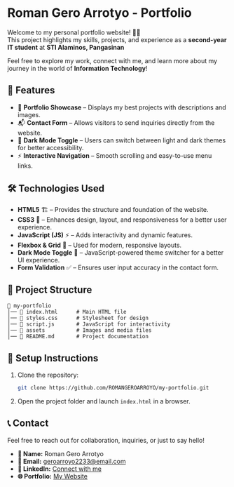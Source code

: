 # Roman Gero Arrotyo - Portfolio  

Welcome to my personal portfolio website! 🎨🚀  
This project highlights my skills, projects, and experience as a **second-year IT student** at **STI Alaminos, Pangasinan**

Feel free to explore my work, connect with me, and learn more about my journey in the world of **Information Technology**!  


## 🚀 Features  

- 💼 **Portfolio Showcase** – Displays my best projects with descriptions and images.  
- 📬 **Contact Form** – Allows visitors to send inquiries directly from the website.  
- 🌙 **Dark Mode Toggle** – Users can switch between light and dark themes for better accessibility.  
- ⚡ **Interactive Navigation** – Smooth scrolling and easy-to-use menu links.    


## 🛠 Technologies Used  

- **HTML5** 🏗️ – Provides the structure and foundation of the website.  
- **CSS3** 🎨 – Enhances design, layout, and responsiveness for a better user experience.  
- **JavaScript (JS)** ⚡ – Adds interactivity and dynamic features.  
- **Flexbox & Grid** 📏 – Used for modern, responsive layouts.  
- **Dark Mode Toggle** 🌙 – JavaScript-powered theme switcher for a better UI experience.  
- **Form Validation** ✅ – Ensures user input accuracy in the contact form.  


## 📂 Project Structure
```
📁 my-portfolio
│── 📄 index.html      # Main HTML file
│── 📄 styles.css      # Stylesheet for design
│── 📄 script.js       # JavaScript for interactivity
│── 📂 assets          # Images and media files
│── 📄 README.md       # Project documentation
```

## 📌 Setup Instructions
1. Clone the repository:
   ```sh
   git clone https://github.com/ROMANGEROARROYO/my-portfolio.git
   ```
2. Open the project folder and launch `index.html` in a browser.

## 📞 Contact  
Feel free to reach out for collaboration, inquiries, or just to say hello!  

- **👤 Name:** Roman Gero Arrotyo  
- **📧 Email:** [geroarroyo2233@email.com](mailto:geroarroyo2233@email.com)  
- **💼 LinkedIn:** [Connect with me](#)  
- **🌐 Portfolio:** [My Website](#)  

